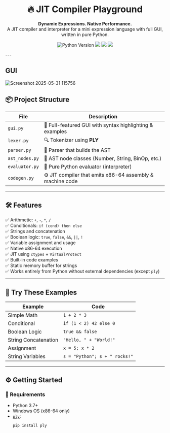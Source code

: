 <h1 align="center">🔥 JIT Compiler Playground</h1>
<p align="center">
  <b>Dynamic Expressions. Native Performance.</b><br>
  A JIT compiler and interpreter for a mini expression language with full GUI, written in pure Python.
</p>

<p align="center">
  <img src="https://img.shields.io/badge/python-3.7+-blue" alt="Python Version">
  <img src="https://img.shields.io/badge/platform-Windows%20x86__64-lightgrey">
  <img src="https://img.shields.io/badge/jit-x86--64%20assembler-informational">
  <img src="https://img.shields.io/badge/gui-built%20with%20Tkinter-orange">
</p>
---

## GUI 

![Screenshot 2025-05-31 115756](https://github.com/user-attachments/assets/4db712d1-d460-44cf-9a20-1dcff5fb5321)


## 📦 Project Structure

| File | Description |
|------|-------------|
| `gui.py`        | 🎨 Full-featured GUI with syntax highlighting & examples |
| `lexer.py`      | 🔍 Tokenizer using **PLY** |
| `parser.py`     | 🧱 Parser that builds the AST |
| `ast_nodes.py`  | 🌳 AST node classes (Number, String, BinOp, etc.) |
| `evaluator.py`  | 🧠 Pure Python evaluator (interpreter) |
| `codegen.py`    | ⚙️ JIT compiler that emits x86-64 assembly & machine code |

---

## 🛠️ Features

✅ Arithmetic: `+`, `-`, `*`, `/`  
✅ Conditionals: `if (cond) then else`  
✅ Strings and concatenation  
✅ Boolean logic: `true`, `false`, `&&`, `||`, `!`  
✅ Variable assignment and usage  
✅ Native x86-64 execution  
✅ JIT using `ctypes` + `VirtualProtect`  
✅ Built-in code examples  
✅ Static memory buffer for strings  
✅ Works entirely from Python without external dependencies (except `ply`)

---

## 🧪 Try These Examples

| Example | Code |
|--------|------|
| Simple Math | `1 + 2 * 3` |
| Conditional | `if (1 < 2) 42 else 0` |
| Boolean Logic | `true && false` |
| String Concatenation | `"Hello, " + "World!"` |
| Assignment | `x = 5; x * 2` |
| String Variables | `s = "Python"; s + " rocks!"` |

---

## ⚙️ Getting Started

### 🔧 Requirements

- Python 3.7+
- Windows OS (x86-64 only)
- [`ply`](https://pypi.org/project/ply/):  
  ```bash
  pip install ply
